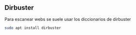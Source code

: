 ## Dirbuster 
Para  escanear webs se suele usar los diccionarios de dirbuster

```sh title:"Instalacion de diccionarios para escaneos web"
sudo apt install dirbuster
```